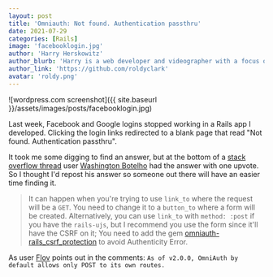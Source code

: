 ```yaml
---
layout: post
title: 'Omniauth: Not found. Authentication passthru'
date: 2021-07-29
categories: [Rails]
image: 'facebooklogin.jpg'
author: 'Harry Herskowitz'
author_blurb: 'Harry is a web developer and videographer with a focus on using technology to empower local artists and communities'
author_link: 'https://github.com/roldyclark'
avatar: 'roldy.png'
---
```


![wordpress.com screenshot]({{ site.baseurl }}/assets/images/posts/facebooklogin.jpg)

Last week, Facebook and Google logins stopped working in a Rails app I developed. Clicking the login links redirected to a blank page that read "Not found. Authentication passthru".

It took me some digging to find an answer, but at the bottom of a [stack overflow thread](https://stackoverflow.com/questions/13812844/devise-omniauth-facebook-not-found-authentication-passthru/68349692#68349692) user [Washington Botelho](https://stackoverflow.com/users/1045897/washington-botelho) had the answer with one upvote. So I thought I'd repost his answer so someone out there will have an easier time finding it.

> It can happen when you're trying to use `link_to` where the request will be a `GET`. You need to change it to a `button_to` where a form will be created. Alternatively, you can use `link_to` with `method: :post` if you have the `rails-ujs`, but I recommend you use the form since it'll have the CSRF on it; You need to add the gem [omniauth-rails_csrf_protection](https://github.com/cookpad/omniauth-rails_csrf_protection) to avoid Authenticity Error.

As user [Flov](https://stackoverflow.com/users/611175/flov) points out in the comments: `As of v2.0.0, OmniAuth by default allows only POST to its own routes.`
